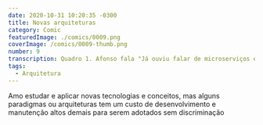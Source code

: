 ```yaml
---
date: 2020-10-31 10:20:35 -0300
title: Novas arquiteturas
category: Comic
featuredImage: ./comics/0009.png
coverImage: /comics/0009-thumb.png
number: 9
transcription: Quadro 1. Afonso fala "Já ouviu falar de microserviços e microfrontend?". Quadro 2. Msone fala "Sim, são ótimos para sistemas com vários contextos e vários times.". Quadro 3. Msone chocada. Afonso fala "Que ótimo! Vamos incorporar em todos projetos atuais e futuros.".
tags:
  - Arquitetura
---
```


Amo estudar e aplicar novas tecnologias e conceitos, mas alguns paradigmas ou arquiteturas tem um custo de desenvolvimento e manutenção altos demais para serem adotados sem discriminação
